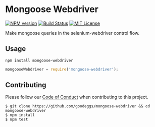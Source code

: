 # Mongoose Webdriver

[![NPM
version](http://img.shields.io/npm/v/mongoose-webdriver.svg?style=flat)](https://www.npmjs.org/package/mongoose-webdriver)
[![Build Status](http://img.shields.io/travis/goodeggs/mongoose-webdriver/master.svg?style=flat)](https://travis-ci.org/goodeggs/mongoose-webdriver)
[![MIT License](http://img.shields.io/badge/license-mit-blue.svg?style=flat)](https://github.com/goodeggs/mongoose-webdriver/blob/master/LICENSE.md)

Make mongoose queries in the selenium-webdriver control flow.

## Usage

```
npm install mongoose-webdriver
```

```javascript
mongooseWebdriver = require('mongoose-webdriver');
```

## Contributing

Please follow our [Code of Conduct](https://github.com/goodeggs/mongoose-webdriver/blob/master/CODE_OF_CONDUCT.md) when contributing to this project.

```
$ git clone https://github.com/goodeggs/mongoose-webdriver && cd mongoose-webdriver
$ npm install
$ npm test
```
